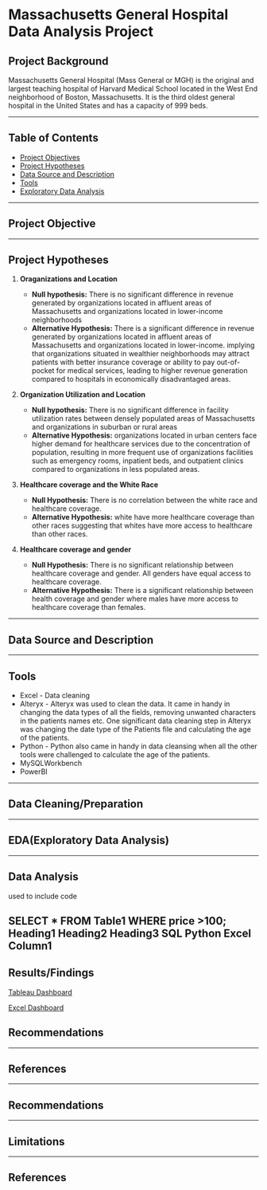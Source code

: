 # Massachusetts General Hospital Data Analysis Project
## Project Background
Massachusetts General Hospital (Mass General or MGH) is the original and largest teaching hospital of Harvard Medical School located in the West End neighborhood of Boston, Massachusetts. It is the third oldest general hospital in the United States and has a capacity of 999 beds. 

----

## Table of Contents
- [Project Objectives](project-objective)
- [Project Hypotheses](roject-ypotheses)
- [Data Source and Description](data-source-and-description)
- [Tools](tools)
- [Exploratory Data Analysis](exploratory-data-analysis)
---
## Project Objective
----

## Project Hypotheses
1. **Oraganizations and Location**
   - **Null hypothesis:** There is no significant difference in revenue generated by organizations located in affluent areas of Massachusetts and organizations located in lower-income neighborhoods
   - **Alternative Hypothesis:** There is a significant difference in revenue generated by organizations located in affluent areas of Massachusetts and organizations located in  lower-income. implying that organizations situated in wealthier neighborhoods may attract       patients with better insurance coverage or ability to pay out-of-pocket for medical services, leading to higher revenue generation compared to hospitals in economically disadvantaged areas.
     
2. **Organization Utilization and Location**
     - **Null hypothesis:** There is no significant difference in facility utilization rates between densely populated areas of Massachusetts and organizations in suburban or rural areas
     - **Alternative Hypothesis:** organizations located in urban centers face higher demand for healthcare services due to the concentration of population, resulting in more frequent use of organizations facilities such as emergency rooms, inpatient beds, and outpatient clinics compared to organizations in less populated areas.

3. **Healthcare coverage and the White Race**
    - **Null Hypothesis:** There is no correlation between the white race and healthcare coverage.
    - **Alternative Hypothesis:** white have more healthcare coverage than other races suggesting that whites have more access to healthcare than other races.

4. **Healthcare coverage and gender**
    - **Null Hypothesis:** There is no significant relationship between healthcare coverage and gender. All genders have equal access to healthcare coverage.
    - **Alternative Hypothesis:** There is a significant relationship between health coverage and gender where males have more access to healthcare coverage than females.

  ------

## Data Source and Description
-----
## Tools
- Excel - Data cleaning
- Alteryx - Alteryx was used to clean the data. It came in handy in changing the data types of all the fields, removing unwanted characters in the patients names etc. One significant data cleaning step in Alteryx was changing the date type of the Patients file and calculating the age of the patients.
- Python - Python also came in handy in data cleansing when all the other tools were challenged to calculate the age of the patients.
- MySQLWorkbench
- PowerBI
-----
## Data Cleaning/Preparation
----
## EDA(Exploratory Data Analysis)
----
## Data Analysis
used to include code

SELECT *
FROM Table1
WHERE price >100;
Heading1	Heading2	Heading3
SQL	Python	Excel
Column1
----
## Results/Findings
[Tableau Dashboard](https://public.tableau.com/app/profile/irene.chola/viz/MGHmedicalDataDashboard/Dashboard1?publish=yes)

[Excel Dashboard](https://github.com/Irene-Chola/Massachusetts-General-Hospital-Data-Analysis-Project/blob/main/MGHExcel.Dashboard.jpeg)

## Recommendations
---
## References
-----
## Recommendations
----
## Limitations
-----
## References


